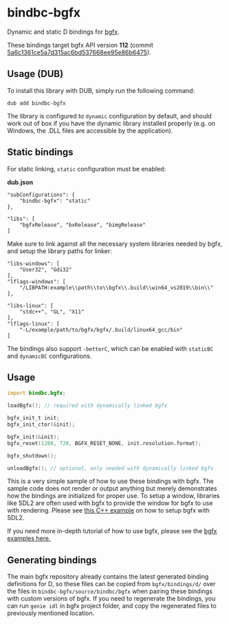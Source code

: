 # bindbc-bgfx
Dynamic and static D bindings for [bgfx](https://github.com/bkaradzic/bgfx).

These bindings target bgfx API version **112** (commit [5a6c1361ce5a7d315ac6bd537668ee95e86b6475](https://github.com/bkaradzic/bgfx/tree/5a6c1361ce5a7d315ac6bd537668ee95e86b6475)).

## Usage (DUB)
To install this library with DUB, simply run the following command:
```
dub add bindbc-bgfx
```

The library is configured to `dynamic` configuration by default, and should work out of box if you have the dynamic library installed properly (e.g. on Windows, the .DLL files are accessible by the application).

## Static bindings

For static linking, `static` configuration must be enabled:

__dub.json__
```
"subConfigurations": {
	"bindbc-bgfx": "static"
},

"libs": [
	"bgfxRelease", "bxRelease", "bimgRelease"
]
```

Make sure to link against all the necessary system libraries needed by bgfx, and setup the library paths for linker:
```
"libs-windows": [
	"User32", "Gdi32"
],
"lflags-windows": [
	"/LIBPATH:example\\path\\to\\bgfx\\.build\\win64_vs2019\\bin\\"
],

"libs-linux": [
	"stdc++", "GL", "X11"
],
"lflags-linux": [
	"-L/example/path/to/bgfx/bgfx/.build/linux64_gcc/bin"
]
```

The bindings also support `-betterC`, which can be enabled with `staticBC` and `dynamicBC` configurations.

## Usage

```d
import bindbc.bgfx;

loadBgfx(); // required with dynamically linked bgfx

bgfx_init_t init;
bgfx_init_ctor(&init);

bgfx_init(&init);
bgfx_reset(1280, 720, BGFX_RESET_NONE, init.resolution.format);

bgfx_shutdown();

unloadBgfx(); // optional, only needed with dynamically linked bgfx
```

This is a very simple sample of how to use these bindings with bgfx. The sample code does not render or output anything but merely demonstrates how the bindings are initialized for proper use. To setup a window, libraries like SDL2 are often used with bgfx to provide the window for bgfx to use with rendering. Please see [this C++ example](https://github.com/bkaradzic/bgfx/blob/master/examples/common/entry/entry_sdl.cpp#L75) on how to setup bgfx with SDL2.

If you need more in-depth tutorial of how to use bgfx, please see the [bgfx examples here.](https://bkaradzic.github.io/bgfx/examples.html)

## Generating bindings

The main bgfx repository already contains the latest generated binding definitions for D, so these files can be copied from `bgfx/bindings/d/` over the files in `bindbc-bgfx/source/bindbc/bgfx` when pairing these bindings with custom versions of bgfx. If you need to regenerate the bindings, you can run `genie idl` in bgfx project folder, and copy the regenerated files to previously mentioned location.